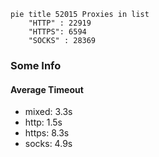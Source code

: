 
```mermaid
pie title 52015 Proxies in list
    "HTTP" : 22919
    "HTTPS": 6594
    "SOCKS" : 28369
```

### Some Info
#### Average Timeout

- mixed: 3.3s
- http: 1.5s
- https: 8.3s
- socks: 4.9s